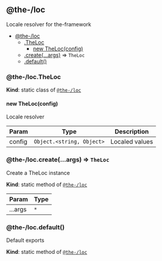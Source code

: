 <!--- Code generated by @the-/script-doc. DO NOT EDIT. -->

<a name="module_@the-/loc"></a>

## @the-/loc
Locale resolver for the-framework


* [@the-/loc](#module_@the-/loc)
    * [.TheLoc](#module_@the-/loc.TheLoc)
        * [new TheLoc(config)](#new_module_@the-/loc.TheLoc_new)
    * [.create(...args)](#module_@the-/loc.create) ⇒ <code>TheLoc</code>
    * [.default()](#module_@the-/loc.default)

<a name="module_@the-/loc.TheLoc"></a>

### @the-/loc.TheLoc
**Kind**: static class of [<code>@the-/loc</code>](#module_@the-/loc)  
<a name="new_module_@the-/loc.TheLoc_new"></a>

#### new TheLoc(config)
Locale resolver


| Param | Type | Description |
| --- | --- | --- |
| config | <code>Object.&lt;string, Object&gt;</code> | Localed values |

<a name="module_@the-/loc.create"></a>

### @the-/loc.create(...args) ⇒ <code>TheLoc</code>
Create a TheLoc instance

**Kind**: static method of [<code>@the-/loc</code>](#module_@the-/loc)  

| Param | Type |
| --- | --- |
| ...args | <code>\*</code> | 

<a name="module_@the-/loc.default"></a>

### @the-/loc.default()
Default exports

**Kind**: static method of [<code>@the-/loc</code>](#module_@the-/loc)  
